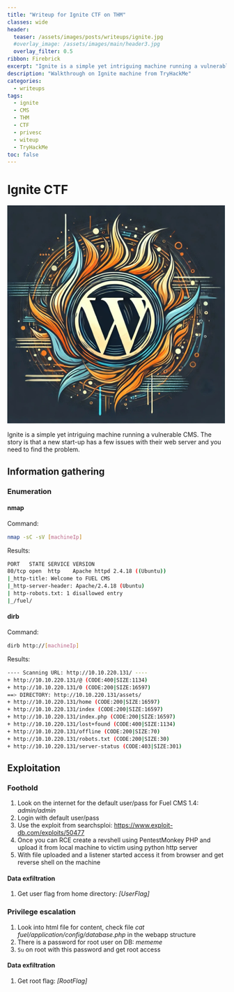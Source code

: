 ```yaml
---
title: "Writeup for Ignite CTF on THM"
classes: wide
header:  
  teaser: /assets/images/posts/writeups/ignite.jpg
  #overlay_image: /assets/images/main/header3.jpg
  overlay_filter: 0.5
ribbon: Firebrick
excerpt: "Ignite is a simple yet intriguing machine running a vulnerable CMS. The story is that a new start-up has a few issues with their web server and you need to find the problem."
description: "Walkthrough on Ignite machine from TryHackMe"
categories:
  - writeups
tags:
  - ignite
  - CMS
  - THM
  - CTF
  - privesc
  - witeup
  - TryHackMe
toc: false
---
```

# Ignite CTF

<img src="/assets/images/posts/writeups/ignite.jpg" alt="Ignite" width="500" class="align-center">

Ignite is a simple yet intriguing machine running a vulnerable CMS. The story is that a new start-up has a few issues with their web server and you need to find the problem.

## Information gathering

### Enumeration

#### nmap

Command:
```sh
nmap -sC -sV [machineIp]
```

Results:
```sh
PORT   STATE SERVICE VERSION
80/tcp open  http    Apache httpd 2.4.18 ((Ubuntu))
|_http-title: Welcome to FUEL CMS
|_http-server-header: Apache/2.4.18 (Ubuntu)
| http-robots.txt: 1 disallowed entry 
|_/fuel/
```
#### dirb

Command:
```sh
dirb http://[machineIp]
```

Results:
```sh
---- Scanning URL: http://10.10.220.131/ ----
+ http://10.10.220.131/@ (CODE:400|SIZE:1134)
+ http://10.10.220.131/0 (CODE:200|SIZE:16597)
==> DIRECTORY: http://10.10.220.131/assets/
+ http://10.10.220.131/home (CODE:200|SIZE:16597)
+ http://10.10.220.131/index (CODE:200|SIZE:16597)
+ http://10.10.220.131/index.php (CODE:200|SIZE:16597)
+ http://10.10.220.131/lost+found (CODE:400|SIZE:1134)
+ http://10.10.220.131/offline (CODE:200|SIZE:70)
+ http://10.10.220.131/robots.txt (CODE:200|SIZE:30)
+ http://10.10.220.131/server-status (CODE:403|SIZE:301) 
```

## Exploitation

### Foothold
1. Look on the internet for the default user/pass for Fuel CMS 1.4: *admin/admin*
2. Login with default user/pass
3. Use the exploit from searchsploi: https://www.exploit-db.com/exploits/50477
4. Once you can RCE create a revshell using PentestMonkey PHP and upload it from local machine to victim using python http server
5. With file uploaded and a listener started access it from browser and get reverse shell on the machine

#### Data exfiltration
1. Get user flag from home directory: *[UserFlag]*

### Privilege escalation
1. Look into html file for content, check file *cat fuel/application/config/database.php* in the webapp structure
2. There is a password for root user on DB: *mememe*
3. `Su` on root with this password and get root access

#### Data exfiltration
1. Get root flag: *[RootFlag]*